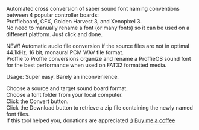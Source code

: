 Automated cross conversion of saber sound font naming conventions between 4 popular controller boards:  
Proffieboard, CFX, Golden Harvest 3, and Xenopixel 3.  
No need to manually rename a font (or many fonts) so it can be used on a different platform. Just click and done.  

NEW! Automatic audio file conversion if the source files are not in optimal 44.1kHz, 16 bit, monaural PCM WAV file format.  
Proffie to Proffie conversions organize and rename a ProffieOS sound font for the best performance when used on FAT32 formatted media.  

Usage: Super easy. Barely an inconvenience.  

Choose a source and target sound board format.  
Choose a font folder from your local computer.  
Click the Convert button.  
Click the Download button to retrieve a zip file containing the newly named font files.  
If this tool helped you, donations are appreciated ;) [Buy me a coffee](https://www.buymeacoffee.com/brianconner)   
